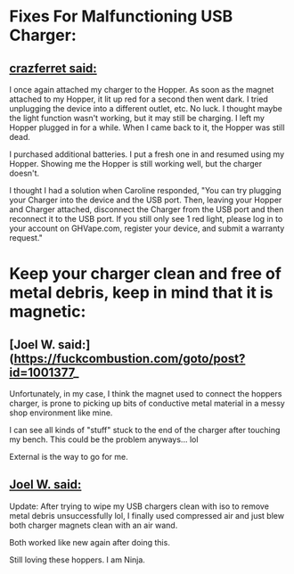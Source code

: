 # Fixes For Malfunctioning USB Charger:

## [crazferret said:](https://fuckcombustion.com/goto/post?id=1007666)

I once again attached my charger to the Hopper. As soon as the magnet attached to my Hopper, it lit up red for a second then went dark. I tried unplugging the device into a different outlet, etc. No luck. I thought maybe the light function wasn't working, but it may still be charging. I left my Hopper plugged in for a while. When I came back to it, the Hopper was still dead.

I purchased additional batteries. I put a fresh one in and resumed using my Hopper. Showing me the Hopper is still working well, but the charger doesn't.

I thought I had a solution when Caroline responded, "You can try plugging your Charger into the device and the USB port. Then, leaving your Hopper and Charger attached, disconnect the Charger from the USB port and then reconnect it to the USB port. If you still only see 1 red light, please log in to your account on GHVape.com, register your device, and submit a warranty request."

# Keep your charger clean and free of metal debris, keep in mind that it is magnetic:
## [Joel W. said:](https://fuckcombustion.com/goto/post?id=1001377_

Unfortunately, in my case, I think the magnet used to connect the hoppers charger, is prone to picking up bits of conductive metal material in a messy shop environment like mine.

I can see all kinds of "stuff" stuck to the end of the charger after touching my bench. This could be the problem anyways... lol

External is the way to go for me.

## [Joel W. said:](https://fuckcombustion.com/goto/post?id=1004113)

Update: After trying to wipe my USB chargers clean with iso to remove metal debris unsuccessfully lol, I finally used compressed air and just blew both charger magnets clean with an air wand.

Both worked like new again after doing this.

Still loving these hoppers.
I am Ninja.
